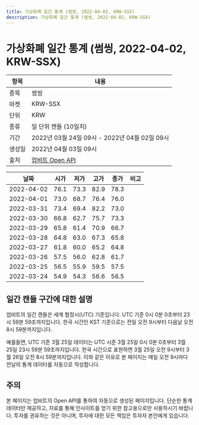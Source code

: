 ```yaml
---
title: 가상화폐 일간 통계 (썸씽, 2022-04-02, KRW-SSX)
description: 가상화폐 일간 통계 (썸씽, 2022-04-02, KRW-SSX)
---
```



가상화폐 일간 통계 (썸씽, 2022-04-02, KRW-SSX)
===

|항목|내용|
|--|--|
|종목|썸씽|
|마켓|KRW-SSX|
|단위|KRW|
|종류|일 단위 캔들 (10일치)|
|기간|2022년 03월 24일 09시 - 2022년 04월 02일 09시|
|생성일|2022년 04월 03일 09시|
|출처|[업비트 Open API](https://docs.upbit.com)|


|날짜|시가|저가|고가|종가|비고|
|--|--|--|--|--|--|
|2022-04-02|76.1|73.3|82.9|78.3|    |
|2022-04-01|73.0|68.7|76.4|76.0|    |
|2022-03-31|73.4|69.4|82.2|73.0|    |
|2022-03-30|66.8|62.7|75.7|73.3|    |
|2022-03-29|65.8|61.4|70.9|66.7|    |
|2022-03-28|64.8|63.0|67.3|65.8|    |
|2022-03-27|61.8|60.0|65.2|64.8|    |
|2022-03-26|57.5|56.0|62.8|61.7|    |
|2022-03-25|56.5|55.9|59.5|57.5|    |
|2022-03-24|54.9|54.3|56.6|56.5|    |


일간 캔들 구간에 대한 설명
---


업비트의 일간 캔들은 세계 협정시(UTC) 기준입니다. 
UTC 기준 0시 0분 0초부터 23시 59분 59초까지입니다. 
한국 시간인 KST 기준으로는 전일 오전 9시부터 다음날 오전 8시 59분까지입니다. 


예를들면, UTC 기준 3월 25일 데이터는 UTC 시준 3월 25일 0시 0분 0초부터 3월 25일 23시 59분 59초까지입니다. 
한국 시간으로 표현하면 3월 25일 오전 9시부터 3월 26일 오전 8시 59분까지입니다. 
이와 같은 이유로 본 페이지는 매일 오전 9시마다 전날의 통계 데이터를 자동으로 작성합니다. 


주의
---


본 페이지는 업비트의 Open API를 통하여 자동으로 생성된 페이지입니다. 
단순한 통계 데이터만 제공하고, 자료를 통해 인사이트를 얻기 위한 참고용으로만 사용하시기 바랍니다. 
투자를 권유하는 것은 아니며, 투자에 대한 모든 책임은 투자자 본인에게 있습니다. 
